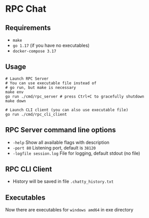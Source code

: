 # RPC Chat
## Requirements
- `make`
- `go 1.17` (if you have no executables)
- `docker-compose 3.17`

## Usage
```shell
# Launch RPC Server
# You can use executable file instead of
# go run, but make is necessary
make env
go run ./cmd/rpc_server # press Ctrl+C to gracefully shutdown
make down
```
```shell
# Launch CLI client (you can also use executable file)
go run ./cmd/rpc_cli_client
```

## RPC Server command line options
- `-help` Show all available flags with description
- `-port 80` Listening port, default is `38120`
- `-logfile session.log` File for logging, default stdout (no file)

## RPC CLI Client
- History will be saved in file `.chatty_history.txt`

## Executables
Now there are executables for `windows amd64` in exe directory
